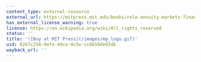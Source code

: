 ```yaml
---
content_type: external-resource
external_url: https://mitpress.mit.edu/books/role-annuity-markets-financing-retirement
has_external_license_warning: true
license: https://en.wikipedia.org/wiki/All_rights_reserved
status: ''
title: '![Buy at MIT Press](/images/mp_logo.gif)'
uid: 0267c256-9efe-49ce-9c5e-cc6b50de03db
wayback_url: ''
---
```

